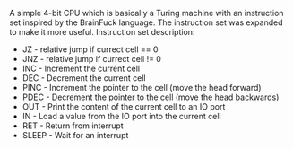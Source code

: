 A simple 4-bit CPU which is basically a Turing machine with an instruction set inspired by the BrainFuck language. The instruction set was expanded to make it more useful.
Instruction set description:
- JZ - relative jump if currect cell == 0
- JNZ - relative jump if currect cell != 0
- INC - Increment the current cell
- DEC - Decrement the current cell
- PINC - Increment the pointer to the cell (move the head forward)
- PDEC - Decrement the pointer to the cell (move the head backwards)
- OUT - Print the content of the current cell to an IO port
- IN - Load a value from the IO port into the current cell
- RET - Return from interrupt
- SLEEP - Wait for an interrupt